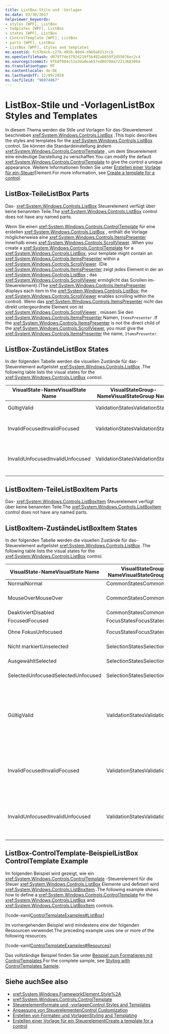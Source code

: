 ```yaml
---
title: ListBox-Stile und -Vorlagen
ms.date: 03/30/2017
helpviewer_keywords:
- styles [WPF], ListBox
- templates [WPF], ListBox
- states [WPF], ListBox
- ControlTemplate [WPF], ListBox
- parts [WPF], ListBox
- ListBox [WPF], styles and templates
ms.assetid: fc5764cb-c27b-495b-88d4-d969a8213ccb
ms.openlocfilehash: d97977de37924219f5b492a8659f2d55676ec2c4
ms.sourcegitcommit: 9f6df084c53a3da0ea657ed0d708a72213683084
ms.translationtype: MT
ms.contentlocale: de-DE
ms.lasthandoff: 12/09/2020
ms.locfileid: "96974867"
---
```

# <a name="listbox-styles-and-templates"></a><span data-ttu-id="060c0-102">ListBox-Stile und -Vorlagen</span><span class="sxs-lookup"><span data-stu-id="060c0-102">ListBox Styles and Templates</span></span>
<span data-ttu-id="060c0-103">In diesem Thema werden die Stile und Vorlagen für das-Steuerelement beschrieben <xref:System.Windows.Controls.ListBox> .</span><span class="sxs-lookup"><span data-stu-id="060c0-103">This topic describes the styles and templates for the <xref:System.Windows.Controls.ListBox> control.</span></span> <span data-ttu-id="060c0-104">Sie können die Standardeinstellung ändern <xref:System.Windows.Controls.ControlTemplate> , um dem Steuerelement eine eindeutige Darstellung zu verschaffen.</span><span class="sxs-lookup"><span data-stu-id="060c0-104">You can modify the default <xref:System.Windows.Controls.ControlTemplate> to give the control a unique appearance.</span></span> <span data-ttu-id="060c0-105">Weitere Informationen finden Sie unter [Erstellen einer Vorlage für ein-Steuer](/dotnet/desktop-wpf/themes/how-to-create-apply-template)Element.</span><span class="sxs-lookup"><span data-stu-id="060c0-105">For more information, see [Create a template for a control](/dotnet/desktop-wpf/themes/how-to-create-apply-template).</span></span>  
  
## <a name="listbox-parts"></a><span data-ttu-id="060c0-106">ListBox-Teile</span><span class="sxs-lookup"><span data-stu-id="060c0-106">ListBox Parts</span></span>  
 <span data-ttu-id="060c0-107">Das- <xref:System.Windows.Controls.ListBox> Steuerelement verfügt über keine benannten Teile.</span><span class="sxs-lookup"><span data-stu-id="060c0-107">The <xref:System.Windows.Controls.ListBox> control does not have any named parts.</span></span>  
  
 <span data-ttu-id="060c0-108">Wenn Sie einen <xref:System.Windows.Controls.ControlTemplate> für eine erstellen <xref:System.Windows.Controls.ListBox> , enthält die Vorlage möglicherweise eine <xref:System.Windows.Controls.ItemsPresenter> innerhalb eines <xref:System.Windows.Controls.ScrollViewer> .</span><span class="sxs-lookup"><span data-stu-id="060c0-108">When you create a <xref:System.Windows.Controls.ControlTemplate> for a <xref:System.Windows.Controls.ListBox>, your template might contain an <xref:System.Windows.Controls.ItemsPresenter> within a <xref:System.Windows.Controls.ScrollViewer>.</span></span> <span data-ttu-id="060c0-109">(Die <xref:System.Windows.Controls.ItemsPresenter> zeigt jedes Element in der an <xref:System.Windows.Controls.ListBox> ; das <xref:System.Windows.Controls.ScrollViewer> ermöglicht das Scrollen im-Steuerelement).</span><span class="sxs-lookup"><span data-stu-id="060c0-109">(The <xref:System.Windows.Controls.ItemsPresenter> displays each item in the <xref:System.Windows.Controls.ListBox>; the <xref:System.Windows.Controls.ScrollViewer> enables scrolling within the control).</span></span>  <span data-ttu-id="060c0-110">Wenn das <xref:System.Windows.Controls.ItemsPresenter> nicht das direkt untergeordnete Element von ist <xref:System.Windows.Controls.ScrollViewer> , müssen Sie den <xref:System.Windows.Controls.ItemsPresenter> Namen, `ItemsPresenter` .</span><span class="sxs-lookup"><span data-stu-id="060c0-110">If the <xref:System.Windows.Controls.ItemsPresenter> is not the direct child of the <xref:System.Windows.Controls.ScrollViewer>, you must give the <xref:System.Windows.Controls.ItemsPresenter> the name, `ItemsPresenter`.</span></span>  
  
## <a name="listbox-states"></a><span data-ttu-id="060c0-111">ListBox-Zustände</span><span class="sxs-lookup"><span data-stu-id="060c0-111">ListBox States</span></span>  
 <span data-ttu-id="060c0-112">In der folgenden Tabelle werden die visuellen Zustände für das-Steuerelement aufgelistet <xref:System.Windows.Controls.ListBox> .</span><span class="sxs-lookup"><span data-stu-id="060c0-112">The following table lists the visual states for the <xref:System.Windows.Controls.ListBox> control.</span></span>  
  
|<span data-ttu-id="060c0-113">VisualState-Name</span><span class="sxs-lookup"><span data-stu-id="060c0-113">VisualState Name</span></span>|<span data-ttu-id="060c0-114">VisualStateGroup-Name</span><span class="sxs-lookup"><span data-stu-id="060c0-114">VisualStateGroup Name</span></span>|<span data-ttu-id="060c0-115">Beschreibung</span><span class="sxs-lookup"><span data-stu-id="060c0-115">Description</span></span>|  
|-|-|-|  
|<span data-ttu-id="060c0-116">Gültig</span><span class="sxs-lookup"><span data-stu-id="060c0-116">Valid</span></span>|<span data-ttu-id="060c0-117">ValidationStates</span><span class="sxs-lookup"><span data-stu-id="060c0-117">ValidationStates</span></span>|<span data-ttu-id="060c0-118">Das Steuerelement ist gültig.</span><span class="sxs-lookup"><span data-stu-id="060c0-118">The control is valid.</span></span>|  
|<span data-ttu-id="060c0-119">InvalidFocused</span><span class="sxs-lookup"><span data-stu-id="060c0-119">InvalidFocused</span></span>|<span data-ttu-id="060c0-120">ValidationStates</span><span class="sxs-lookup"><span data-stu-id="060c0-120">ValidationStates</span></span>|<span data-ttu-id="060c0-121">Das Steuerelement ist nicht gültig und besitzt den Fokus.</span><span class="sxs-lookup"><span data-stu-id="060c0-121">The control is not valid and has focus.</span></span>|  
|<span data-ttu-id="060c0-122">InvalidUnfocused</span><span class="sxs-lookup"><span data-stu-id="060c0-122">InvalidUnfocused</span></span>|<span data-ttu-id="060c0-123">ValidationStates</span><span class="sxs-lookup"><span data-stu-id="060c0-123">ValidationStates</span></span>|<span data-ttu-id="060c0-124">Das Steuerelement ist nicht gültig und besitzt keinen Fokus.</span><span class="sxs-lookup"><span data-stu-id="060c0-124">The control is not valid and does not have focus.</span></span>|  
  
## <a name="listboxitem-parts"></a><span data-ttu-id="060c0-125">ListBoxItem-Teile</span><span class="sxs-lookup"><span data-stu-id="060c0-125">ListBoxItem Parts</span></span>  
 <span data-ttu-id="060c0-126">Das- <xref:System.Windows.Controls.ListBoxItem> Steuerelement verfügt über keine benannten Teile.</span><span class="sxs-lookup"><span data-stu-id="060c0-126">The <xref:System.Windows.Controls.ListBoxItem> control does not have any named parts.</span></span>  
  
## <a name="listboxitem-states"></a><span data-ttu-id="060c0-127">ListBoxItem-Zustände</span><span class="sxs-lookup"><span data-stu-id="060c0-127">ListBoxItem States</span></span>  
 <span data-ttu-id="060c0-128">In der folgenden Tabelle werden die visuellen Zustände für das-Steuerelement aufgelistet <xref:System.Windows.Controls.ListBox> .</span><span class="sxs-lookup"><span data-stu-id="060c0-128">The following table lists the visual states for the <xref:System.Windows.Controls.ListBox> control.</span></span>  
  
|<span data-ttu-id="060c0-129">VisualState-Name</span><span class="sxs-lookup"><span data-stu-id="060c0-129">VisualState Name</span></span>|<span data-ttu-id="060c0-130">VisualStateGroup-Name</span><span class="sxs-lookup"><span data-stu-id="060c0-130">VisualStateGroup Name</span></span>|<span data-ttu-id="060c0-131">Beschreibung</span><span class="sxs-lookup"><span data-stu-id="060c0-131">Description</span></span>|  
|-|-|-|  
|<span data-ttu-id="060c0-132">Normal</span><span class="sxs-lookup"><span data-stu-id="060c0-132">Normal</span></span>|<span data-ttu-id="060c0-133">CommonStates</span><span class="sxs-lookup"><span data-stu-id="060c0-133">CommonStates</span></span>|<span data-ttu-id="060c0-134">Der Standardzustand</span><span class="sxs-lookup"><span data-stu-id="060c0-134">The default state.</span></span>|  
|<span data-ttu-id="060c0-135">MouseOver</span><span class="sxs-lookup"><span data-stu-id="060c0-135">MouseOver</span></span>|<span data-ttu-id="060c0-136">CommonStates</span><span class="sxs-lookup"><span data-stu-id="060c0-136">CommonStates</span></span>|<span data-ttu-id="060c0-137">Der Mauszeiger ist über dem Steuerelement positioniert.</span><span class="sxs-lookup"><span data-stu-id="060c0-137">The mouse pointer is positioned over the control.</span></span>|  
|<span data-ttu-id="060c0-138">Deaktiviert</span><span class="sxs-lookup"><span data-stu-id="060c0-138">Disabled</span></span>|<span data-ttu-id="060c0-139">CommonStates</span><span class="sxs-lookup"><span data-stu-id="060c0-139">CommonStates</span></span>|<span data-ttu-id="060c0-140">Das Element ist deaktiviert.</span><span class="sxs-lookup"><span data-stu-id="060c0-140">The item is disabled.</span></span>|  
|<span data-ttu-id="060c0-141">Focused</span><span class="sxs-lookup"><span data-stu-id="060c0-141">Focused</span></span>|<span data-ttu-id="060c0-142">FocusStates</span><span class="sxs-lookup"><span data-stu-id="060c0-142">FocusStates</span></span>|<span data-ttu-id="060c0-143">Das Element besitzt den Fokus.</span><span class="sxs-lookup"><span data-stu-id="060c0-143">The item has focus.</span></span>|  
|<span data-ttu-id="060c0-144">Ohne Fokus</span><span class="sxs-lookup"><span data-stu-id="060c0-144">Unfocused</span></span>|<span data-ttu-id="060c0-145">FocusStates</span><span class="sxs-lookup"><span data-stu-id="060c0-145">FocusStates</span></span>|<span data-ttu-id="060c0-146">Das Element besitzt den Fokus nicht.</span><span class="sxs-lookup"><span data-stu-id="060c0-146">The item does not have focus.</span></span>|  
|<span data-ttu-id="060c0-147">Nicht markiert</span><span class="sxs-lookup"><span data-stu-id="060c0-147">Unselected</span></span>|<span data-ttu-id="060c0-148">SelectionStates</span><span class="sxs-lookup"><span data-stu-id="060c0-148">SelectionStates</span></span>|<span data-ttu-id="060c0-149">Das Element ist nicht ausgewählt.</span><span class="sxs-lookup"><span data-stu-id="060c0-149">The item is not selected.</span></span>|  
|<span data-ttu-id="060c0-150">Ausgewählt</span><span class="sxs-lookup"><span data-stu-id="060c0-150">Selected</span></span>|<span data-ttu-id="060c0-151">SelectionStates</span><span class="sxs-lookup"><span data-stu-id="060c0-151">SelectionStates</span></span>|<span data-ttu-id="060c0-152">Das Element ist zurzeit ausgewählt.</span><span class="sxs-lookup"><span data-stu-id="060c0-152">The item is currentlyplate selected.</span></span>|  
|<span data-ttu-id="060c0-153">SelectedUnfocused</span><span class="sxs-lookup"><span data-stu-id="060c0-153">SelectedUnfocused</span></span>|<span data-ttu-id="060c0-154">SelectionStates</span><span class="sxs-lookup"><span data-stu-id="060c0-154">SelectionStates</span></span>|<span data-ttu-id="060c0-155">Das Element ist ausgewählt, besitzt jedoch keinen Fokus.</span><span class="sxs-lookup"><span data-stu-id="060c0-155">The item is selected, but does not have focus.</span></span>|  
|<span data-ttu-id="060c0-156">Gültig</span><span class="sxs-lookup"><span data-stu-id="060c0-156">Valid</span></span>|<span data-ttu-id="060c0-157">ValidationStates</span><span class="sxs-lookup"><span data-stu-id="060c0-157">ValidationStates</span></span>|<span data-ttu-id="060c0-158">Das Steuerelement verwendet die <xref:System.Windows.Controls.Validation> -Klasse, und die <xref:System.Windows.Controls.Validation.HasError%2A?displayProperty=nameWithType> angefügte-Eigenschaft ist `false` .</span><span class="sxs-lookup"><span data-stu-id="060c0-158">The control uses the <xref:System.Windows.Controls.Validation> class and the <xref:System.Windows.Controls.Validation.HasError%2A?displayProperty=nameWithType> attached property is `false`.</span></span>|  
|<span data-ttu-id="060c0-159">InvalidFocused</span><span class="sxs-lookup"><span data-stu-id="060c0-159">InvalidFocused</span></span>|<span data-ttu-id="060c0-160">ValidationStates</span><span class="sxs-lookup"><span data-stu-id="060c0-160">ValidationStates</span></span>|<span data-ttu-id="060c0-161">Die <xref:System.Windows.Controls.Validation.HasError%2A?displayProperty=nameWithType> angefügte-Eigenschaft ist, dass `true` das Steuerelement den Fokus besitzt.</span><span class="sxs-lookup"><span data-stu-id="060c0-161">The <xref:System.Windows.Controls.Validation.HasError%2A?displayProperty=nameWithType> attached property is `true` has the control has focus.</span></span>|  
|<span data-ttu-id="060c0-162">InvalidUnfocused</span><span class="sxs-lookup"><span data-stu-id="060c0-162">InvalidUnfocused</span></span>|<span data-ttu-id="060c0-163">ValidationStates</span><span class="sxs-lookup"><span data-stu-id="060c0-163">ValidationStates</span></span>|<span data-ttu-id="060c0-164">Die <xref:System.Windows.Controls.Validation.HasError%2A?displayProperty=nameWithType> angefügte-Eigenschaft ist, wenn `true` das Steuerelement keinen Fokus hat.</span><span class="sxs-lookup"><span data-stu-id="060c0-164">The <xref:System.Windows.Controls.Validation.HasError%2A?displayProperty=nameWithType> attached property is `true` has the control does not have focus.</span></span>|  
  
## <a name="listbox-controltemplate-example"></a><span data-ttu-id="060c0-165">ListBox-ControlTemplate-Beispiel</span><span class="sxs-lookup"><span data-stu-id="060c0-165">ListBox ControlTemplate Example</span></span>  
 <span data-ttu-id="060c0-166">Im folgenden Beispiel wird gezeigt, wie ein <xref:System.Windows.Controls.ControlTemplate> -Steuerelement für die Steuer <xref:System.Windows.Controls.ListBox> Elemente und definiert wird <xref:System.Windows.Controls.ListBoxItem> .</span><span class="sxs-lookup"><span data-stu-id="060c0-166">The following example shows how to define a <xref:System.Windows.Controls.ControlTemplate> for the <xref:System.Windows.Controls.ListBox> and <xref:System.Windows.Controls.ListBoxItem> controls.</span></span>  
  
 [!code-xaml[ControlTemplateExamples#ListBox](~/samples/snippets/csharp/VS_Snippets_Wpf/ControlTemplateExamples/CS/resources/listbox.xaml#listbox)]  
  
 <span data-ttu-id="060c0-167">Im vorhergehenden Beispiel wird mindestens eine der folgenden Ressourcen verwendet.</span><span class="sxs-lookup"><span data-stu-id="060c0-167">The preceding example uses one or more of the following resources.</span></span>  
  
 [!code-xaml[ControlTemplateExamples#Resources](~/samples/snippets/csharp/VS_Snippets_Wpf/ControlTemplateExamples/CS/resources/shared.xaml#resources)]  
  
 <span data-ttu-id="060c0-168">Das vollständige Beispiel finden Sie unter [Beispiel zum Formatieren mit ControlTemplates](https://github.com/Microsoft/WPF-Samples/tree/master/Styles%20&%20Templates/IntroToStylingAndTemplating).</span><span class="sxs-lookup"><span data-stu-id="060c0-168">For the complete sample, see [Styling with ControlTemplates Sample](https://github.com/Microsoft/WPF-Samples/tree/master/Styles%20&%20Templates/IntroToStylingAndTemplating).</span></span>  
  
## <a name="see-also"></a><span data-ttu-id="060c0-169">Siehe auch</span><span class="sxs-lookup"><span data-stu-id="060c0-169">See also</span></span>

- <xref:System.Windows.FrameworkElement.Style%2A>
- <xref:System.Windows.Controls.ControlTemplate>
- [<span data-ttu-id="060c0-170">Steuerelementformate und -vorlagen</span><span class="sxs-lookup"><span data-stu-id="060c0-170">Control Styles and Templates</span></span>](control-styles-and-templates.md)
- [<span data-ttu-id="060c0-171">Anpassung von Steuerelementen</span><span class="sxs-lookup"><span data-stu-id="060c0-171">Control Customization</span></span>](control-customization.md)
- [<span data-ttu-id="060c0-172">Erstellen von Formaten und Vorlagen</span><span class="sxs-lookup"><span data-stu-id="060c0-172">Styling and Templating</span></span>](/dotnet/desktop-wpf/fundamentals/styles-templates-overview)
- [<span data-ttu-id="060c0-173">Erstellen einer Vorlage für ein Steuerelement</span><span class="sxs-lookup"><span data-stu-id="060c0-173">Create a template for a control</span></span>](/dotnet/desktop-wpf/themes/how-to-create-apply-template)
